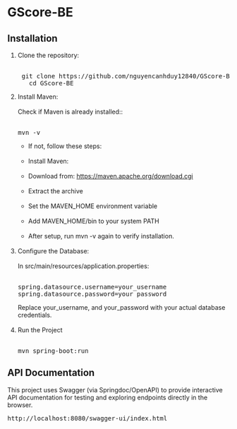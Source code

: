 # GScore-BE

## Installation
1. Clone the repository:<br/><br/>
   <pre> git clone https://github.com/nguyencanhduy12840/GScore-BE.git 
      cd GScore-BE 
   </pre>
2. Install Maven:<br/><br/>
   Check if Maven is already installed::<br/><br/>
   <pre>mvn -v</pre>
   - If not, follow these steps:<br/><br/>
   - Install Maven:<br/><br/>
   - Download from: https://maven.apache.org/download.cgi<br/><br/>
   - Extract the archive<br/><br/>
   - Set the MAVEN_HOME environment variable<br/><br/>
   - Add MAVEN_HOME/bin to your system PATH<br/><br/>
   - After setup, run mvn -v again to verify installation.<br/><br/>
3. Configure the Database:<br/><br/>
   In src/main/resources/application.properties:<br/><br/>
   <pre>spring.datasource.username=your_username<br/>spring.datasource.password=your_password</pre>
   Replace your_username, and your_password with your actual database credentials.<br/><br/>
4. Run the Project<br/><br/>
   <pre>mvn spring-boot:run</pre>

## API Documentation
This project uses Swagger (via Springdoc/OpenAPI) to provide interactive API documentation for testing and exploring endpoints directly in the browser.<br/>
<pre>http://localhost:8080/swagger-ui/index.html</pre>



